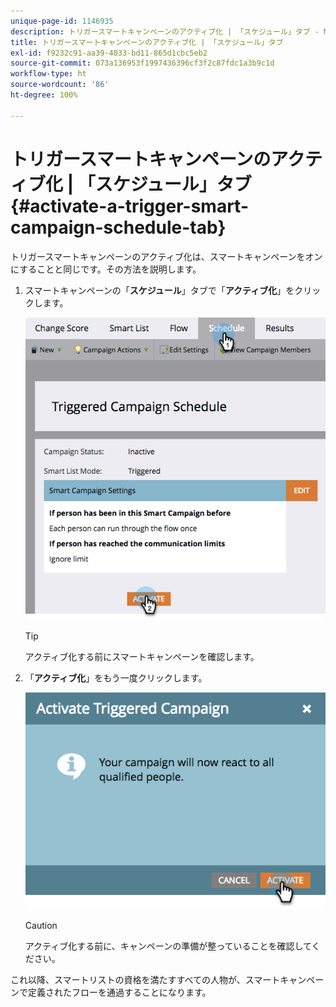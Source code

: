```yaml
---
unique-page-id: 1146935
description: トリガースマートキャンペーンのアクティブ化 | 「スケジュール」タブ - Marketo ドキュメント - 製品ドキュメント
title: トリガースマートキャンペーンのアクティブ化 | 「スケジュール」タブ
exl-id: f9232c91-aa39-4033-bd11-865d1cbc5eb2
source-git-commit: 073a136953f1997436396cf3f2c87fdc1a3b9c1d
workflow-type: ht
source-wordcount: '86'
ht-degree: 100%

---
```


# トリガースマートキャンペーンのアクティブ化 | 「スケジュール」タブ {#activate-a-trigger-smart-campaign-schedule-tab}

トリガースマートキャンペーンのアクティブ化は、スマートキャンペーンをオンにすることと同じです。その方法を説明します。

1. スマートキャンペーンの「**スケジュール**」タブで「**アクティブ化**」をクリックします。

   ![](assets/activate-a-trigger-smart-campaign-schedule-tab-1.png)

   >[!TIP]
   >
   >アクティブ化する前にスマートキャンペーンを確認します。

1. 「**アクティブ化**」をもう一度クリックします。

   ![](assets/activate-a-trigger-smart-campaign-schedule-tab-2.png)

   >[!CAUTION]
   >
   >アクティブ化する前に、キャンペーンの準備が整っていることを確認してください。

これ以降、スマートリストの資格を満たすすべての人物が、スマートキャンペーンで定義されたフローを通過することになります。
